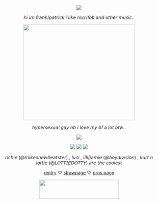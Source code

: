 <p align="center"> <img src=https://file.garden/Zy7nsVKnFHAuCMhW/dividers/red/red23> </p>

<p align="center"> 𝘩𝘪 𝘪𝘮 𝘧𝘳𝘢𝘯𝘬/𝘱𝘢𝘵𝘳𝘪𝘤𝘬 𝘪 𝘭𝘪𝘬𝘦 𝘮𝘤𝘳/𝘧𝘰𝘣 𝘢𝘯𝘥 𝘰𝘵𝘩𝘦𝘳 𝘮𝘶𝘴𝘪𝘤.. </p> <div>

<p align="center"> <img src=https://file.garden/Zy7nsVKnFHAuCMhW/pngs/Bows/b23 height="300" width="350"> </p>

   <p align="center">   𝘩𝘺𝘱𝘦𝘳𝘴𝘦𝘹𝘶𝘢𝘭 𝘨𝘢𝘺 𝘯𝘣 𝘪 𝘭𝘰𝘷𝘦 𝘮𝘺 𝘣𝘧 𝘢 𝘭𝘰𝘵 𝘣𝘵𝘸.. </p>
<p align="center"> <img src=https://file.garden/Zy7nsVKnFHAuCMhW/pixels/red%20pixel/red23> </p>
<p align="center"> <img src=https://file.garden/Zy7nsVKnFHAuCMhW/blinkies/red/r6> <img src=https://file.garden/Zy7nsVKnFHAuCMhW/blinkies/red/r34> <img src=https://file.garden/Zy7nsVKnFHAuCMhW/blinkies/red/r33> </p>

   <p align="center"> 𝘳𝘪𝘤𝘩𝘪𝘦 (@𝘮𝘪𝘬𝘦𝘰𝘯𝘦𝘸𝘩𝘦𝘢𝘵𝘴𝘵𝘦𝘳) , 𝘭𝘶𝘤𝘪 , 𝘪𝘭𝘭𝘪/𝘫𝘢𝘮𝘪𝘦 (@𝘣𝘰𝘺𝘥𝘪𝘷𝘪𝘴𝘪𝘰𝘯) , 𝘬𝘶𝘳𝘵 𝘯 𝘭𝘰𝘵𝘵𝘪𝘦 (@𝘓𝘖𝘛𝘛𝘐𝘌𝘋𝘖𝘛𝘛𝘠) 𝘢𝘳𝘦 𝘵𝘩𝘦 𝘤𝘰𝘰𝘭𝘦𝘴𝘵 </p>
<p  align="center"> <a href="https://rentry.co/mych3mz">rentry</a>    ♡      <a href="https://mych3mz.straw.page">strawpage</a>   ♡  <a href="https://en.pronouns.page/@clovxers">prns page</a>
<p align="center" dir="auto"> <img src="https://spotify-github-profile.kittinanx.com/api/view?uid=31dnbrq33dernxlkwbvsoee7w6py&cover_image=true&theme=natemoo-re&show_offline=true&background_color=121212&interchange=true&bar_color=afcbd9&bar_color_cover=true)](https://github.com/kittinan/spotify-github-profile)" height="60" width="250"></a>

